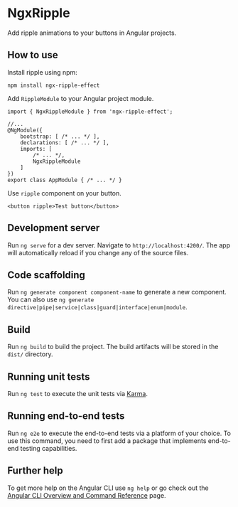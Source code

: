 # NgxRipple

Add ripple animations to your buttons in Angular projects.

## How to use

Install ripple using npm:

```
npm install ngx-ripple-effect
```

Add `RippleModule` to your Angular project module.

```
import { NgxRippleModule } from 'ngx-ripple-effect';

//...
@NgModule({
    bootstrap: [ /* ... */ ],
    declarations: [ /* ... */ ],
    imports: [
        /* ... */,
        NgxRippleModule
    ]
})
export class AppModule { /* ... */ }
```

Use `ripple` component on your button.

```
<button ripple>Test button</button>
```

## Development server

Run `ng serve` for a dev server. Navigate to `http://localhost:4200/`. The app will automatically reload if you change any of the source files.

## Code scaffolding

Run `ng generate component component-name` to generate a new component. You can also use `ng generate directive|pipe|service|class|guard|interface|enum|module`.

## Build

Run `ng build` to build the project. The build artifacts will be stored in the `dist/` directory.

## Running unit tests

Run `ng test` to execute the unit tests via [Karma](https://karma-runner.github.io).

## Running end-to-end tests

Run `ng e2e` to execute the end-to-end tests via a platform of your choice. To use this command, you need to first add a package that implements end-to-end testing capabilities.

## Further help

To get more help on the Angular CLI use `ng help` or go check out the [Angular CLI Overview and Command Reference](https://angular.io/cli) page.
